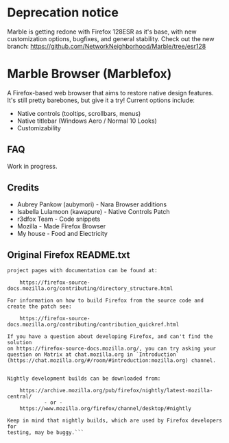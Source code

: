 # Deprecation notice
Marble is getting redone with Firefox 128ESR as it's base, with new customization options, bugfixes, and general stability.
Check out the new branch: https://github.com/NetworkNeighborhood/Marble/tree/esr128

# Marble Browser (Marblefox)
A Firefox-based web browser that aims to restore native design features. It's still pretty barebones, but give it a try!
Current options include:
- Native controls (tooltips, scrollbars, menus)
- Native titlebar (Windows Aero / Normal 10 Looks)
- Customizability

## FAQ
Work in progress.

## Credits
- Aubrey Pankow (aubymori) - Nara Browser additions
- Isabella Lulamoon (kawapure) - Native Controls Patch
- r3dfox Team - Code snippets
- Mozilla - Made Firefox Browser
- My house - Food and Electricity

## Original Firefox README.txt

```An explanation of the Firefox Source Code Directory Structure and links to
project pages with documentation can be found at:

    https://firefox-source-docs.mozilla.org/contributing/directory_structure.html

For information on how to build Firefox from the source code and create the patch see:

    https://firefox-source-docs.mozilla.org/contributing/contribution_quickref.html

If you have a question about developing Firefox, and can't find the solution
on https://firefox-source-docs.mozilla.org/, you can try asking your question on Matrix at chat.mozilla.org in `Introduction` (https://chat.mozilla.org/#/room/#introduction:mozilla.org) channel.


Nightly development builds can be downloaded from:

    https://archive.mozilla.org/pub/firefox/nightly/latest-mozilla-central/
            - or -
    https://www.mozilla.org/firefox/channel/desktop/#nightly

Keep in mind that nightly builds, which are used by Firefox developers for
testing, may be buggy.```

